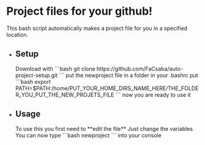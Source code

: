 <h1>Project files for your github!</h1>

This bash script automatically makes a project file for you in a specified location.

* <h2>Setup</h2>
    Download with 
    ```bash
    git clone https://github.com/FaCsaba/auto-project-setup.git
    ```
    put the newproject file in a folder
    in your .bashrc put 
    ```bash
    export PATH=$PATH:/home/PUT_YOUR_HOME_DIRS_NAME_HERE/THE_FOLDER_YOU_PUT_THE_NEW_PROJETS_FILE
    ```
    now you are ready to use it
* <h2>Usage</h2>
    To use this you first need to **edit the file**
    Just change the variables
    You can now type 
    ```bash
    newproject
    ``` into your console